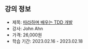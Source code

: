 ## 강의 정보

- 제목: [따라하며 배우는 TDD 개발](https://www.inflearn.com/course/%EB%94%B0%EB%9D%BC%ED%95%98%EB%A9%B0-%EB%B0%B0%EC%9A%B0%EB%8A%94-tdd/dashboard)
- 강사: John Ahn
- 가격: 26,000원
- 학습 기간: 2023.02.16 - 2023.02.18
